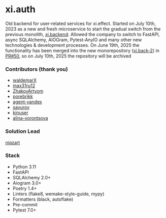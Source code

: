 # xi.auth
Old backend for user-related services for xi.effect. Started on July 10th, 2023 as a new and fresh microservice to start the gradual switch from the previous monolith, [xi.backend](https://github.com/xi-effect/xi.backend). Allowed the company to switch to FastAPI, async SQLAlchemy, AIOGram, Pytest-AnyIO and many other new technologies & development processes. On June 19th, 2025 the functionality has been merged into the new monorepository ([xi.back-2](https://github.com/xi-effect/xi.back-2)) in [PR#50](https://github.com/xi-effect/xi.back-2/pull/50), so on July 10th, 2025 the repository will be archived

### Contributors (thank you)
- [waldemarX](https://github.com/waldemarX)
- [max31ru12](https://github.com/max31ru12)
- [ZhakovArtyom](https://github.com/ZhakovArtyom)
- [porebrikk](https://github.com/porebrikk)
- [agent-yandex](https://github.com/savurov)
- [savurov](https://github.com/savurov)
- [kinuser](https://github.com/kinuser)
- [alina-vorontsova](https://github.com/alina-vorontsova)

### Solution Lead
[niqzart](https://github.com/niqzart)

### Stack
- Python 3.11
- FastAPI
- SQLAlchemy 2.0+
- Aiogram 3.0+
- Poetry 1.4+
- Linters (flake8, wemake-style-guide, mypy)
- Formatters (black, autoflake)
- Pre-commit
- Pytest 7.0+
